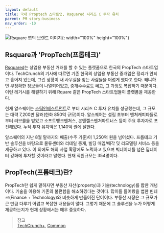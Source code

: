 ```yaml
---
layout: default
title: 국내 Proptech 스타트업, Rsquared 시리즈 C 투자 유치
parent: PM story-business
nav_order: -10
---
```


![Rsquare 앱의 브랜드 이미지](../../assets/images/posts/Rsquare.png){: width="100%" height="100%"}

## Rsquare과 'PropTech(프롭테크)'

[Rsquared](https://www.rsquare.co.kr/)는 상업용 부동산 거래를 할 수 있는 플랫폼으로 한국의 PropTech 스타트업이다. TechCrunch의 기사에 따르면 기존 한국의 상업용 부동산 중개업은 정리가 안되고 흩어져 있는데, 그런 상황이 새 사무실을 찾는 사람들을 어렵게 했다고 한다. 왜냐하면 부정확한 정보들이 나열되어있고, 중개수수료도 쎄고, 그 과정도 복잡하기 때문이다. 이런 레거시를 해결하기 위해 Rquare 같은 PropTech 스타트업들이 플랫폼을 제공한다. 

현재 알스퀘어는 [스틱인베스트먼트](https://www.crunchbase.com/organization/stic-investment)로 부터 시리즈 C 투자 유치를 성공했는데, 그 규모는 대략 7,200만 달러(한화 850억 규모)이다. 알스퀘어는 설립 초부터 벤처캐피타들로부터 러브콜을 받았고 소프트뱅크벤처스, 본엔젤스벤처파트너스 등이 주요 투자자로 포진해있다. 누적 투자 유치액은 1,140억 원에 달한다.

알스퀘어의 지난 8월 말까지의 매출(수주 기준)이 1,250억 원을 넘어섰다. 프롭테크 기반 솔루션을 바탕으로 물류센터와 리테일 중개, 빌딩 매입/매각 및 리모델링 서비스 등을 제공하고 있다. 이 외에도 해외 사업 확장에도 노력하고 있으며 빅데이터를 넘은 딥데이터 강화에 투자할 것이라고 말했다. 현재 직원규모는 354명이다.

## PropTech(프롭테크)란?

PropTech란 쉽게 말하자면 부동산 자산(property)과 기술(technology)를 합한 개념이다. 기술을 이용해 기존의 불편함을 해소하겠다는 것이다. 많이들 들어봤을 법한 핀테크(Finance + Technology)와 비슷하게 만들어진 단어이다. 부동산 시장은 그 규모가 큰 만큼 다루기 어렵고 복잡한 내용들이 많다. 그렇기 때문에 그 솔루션을 누가 어떻게 제공하는지가 현재 상황에서는 매우 중요하다. 


> 참고<br>
> [TechCrunch+](https://techcrunch.com/2021/11/14/korean-proptech-startup-rsquare-raises-72-6m-series-c-to-accelerate-its-new-business/), [Common](https://www.common.com/blog/2019/06/what-is-proptech-and-why-companies-are-developing-it/)